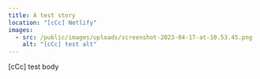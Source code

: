 ```yaml
---
title: A test story
location: "[cCc] Netlify"
images:
  - src: /public/images/uploads/screenshot-2023-04-17-at-10.53.45.png
    alt: "[cCc] test alt"
---
```


[cCc] test body
